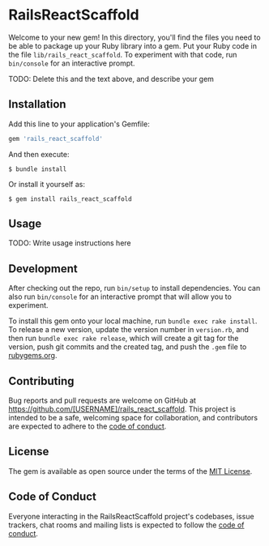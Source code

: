 # RailsReactScaffold

Welcome to your new gem! In this directory, you'll find the files you need to be able to package up your Ruby library into a gem. Put your Ruby code in the file `lib/rails_react_scaffold`. To experiment with that code, run `bin/console` for an interactive prompt.

TODO: Delete this and the text above, and describe your gem

## Installation

Add this line to your application's Gemfile:

```ruby
gem 'rails_react_scaffold'
```

And then execute:

    $ bundle install

Or install it yourself as:

    $ gem install rails_react_scaffold

## Usage

TODO: Write usage instructions here

## Development

After checking out the repo, run `bin/setup` to install dependencies. You can also run `bin/console` for an interactive prompt that will allow you to experiment.

To install this gem onto your local machine, run `bundle exec rake install`. To release a new version, update the version number in `version.rb`, and then run `bundle exec rake release`, which will create a git tag for the version, push git commits and the created tag, and push the `.gem` file to [rubygems.org](https://rubygems.org).

## Contributing

Bug reports and pull requests are welcome on GitHub at https://github.com/[USERNAME]/rails_react_scaffold. This project is intended to be a safe, welcoming space for collaboration, and contributors are expected to adhere to the [code of conduct](https://github.com/[USERNAME]/rails_react_scaffold/blob/main/CODE_OF_CONDUCT.md).

## License

The gem is available as open source under the terms of the [MIT License](https://opensource.org/licenses/MIT).

## Code of Conduct

Everyone interacting in the RailsReactScaffold project's codebases, issue trackers, chat rooms and mailing lists is expected to follow the [code of conduct](https://github.com/[USERNAME]/rails_react_scaffold/blob/main/CODE_OF_CONDUCT.md).
